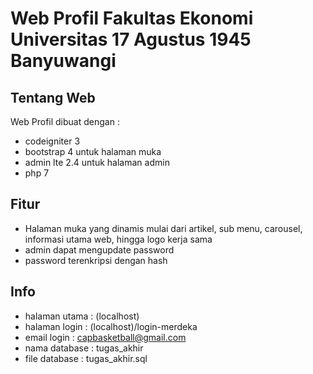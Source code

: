 # Web Profil Fakultas Ekonomi Universitas 17 Agustus 1945 Banyuwangi

## Tentang Web

Web Profil dibuat dengan :
- codeigniter 3
- bootstrap 4 untuk halaman muka 
- admin lte 2.4 untuk halaman admin
- php 7

## Fitur

- Halaman muka yang dinamis mulai dari artikel, sub menu, carousel, informasi utama web, hingga logo kerja sama
- admin dapat mengupdate password 
- password terenkripsi dengan hash

## Info

- halaman utama   : (localhost)
- halaman login   : (localhost)/login-merdeka
- email login     : capbasketball@gmail.com
- nama database   : tugas_akhir
- file database   : tugas_akhir.sql
